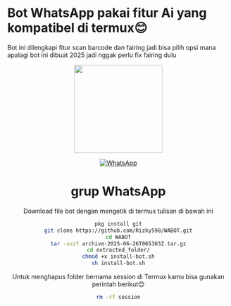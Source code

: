 # Bot WhatsApp pakai fitur Ai yang kompatibel di termux😊
Bot ini dilengkapi fitur scan barcode dan fairing jadi bisa pilih opsi mana apalagi bot ini dibuat 2025 jadi nggak perlu fix fairing dulu
<div align="center">
  <p>
    <img src="1.jpg" width="200">
    </p>
  

[![WhatsApp](https://img.shields.io/badge/WhatsApp-25D366?style=for-the-badge&logo=whatsapp&logoColor=white)](https://chat.whatsapp.com/Jmbs0K52j3fB4FOP5wViWX)

# grup WhatsApp
Download file bot dengan mengetik di termux tulisan di bawah ini
 
```bash
pkg install git
git clone https://github.com/Rizky598/WABOT.git
cd WABOT
tar -xvzf archive-2025-06-26T065303Z.tar.gz
cd extracted_folder/
chmod +x install-bot.sh
sh install-bot.sh
```
Untuk menghapus folder bernama session di Termux kamu bisa gunakan perintah berikut😊

```bash
rm -rf session
```
